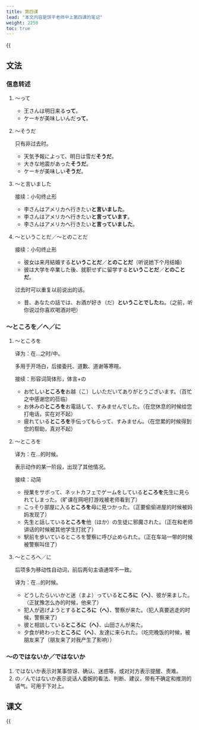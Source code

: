 ```yaml
---
title: 第四课
lead: "本文内容是饼干老师中上第四课的笔记"
weight: 2250
toc: true
---
```


{{<audio caption="单词" src="https://tellyouwhat-static-1251995834.cos.ap-chongqing.myqcloud.com/audios/mu/Lesson04.mp3">}}

## 文法

### 信息转述

1. ～って

   - 王さんは明日来る**って**。
   - ケーキが美味しいんだ**って**。

2. ～そうだ

   只有非过去时。

   - 天気予報によって、明日は雪だ**そうだ**。
   - 大きな地震があった**そうだ**。
   - ケーキが美味しい**そうだ**。

3. ～と言いました

   接续：小句终止形

   - 李さんはアメリカへ行きたい**と言いました**。
   - 李さんはアメリカへ行きたい**と言っています**。
   - 李さんはアメリカへ行きたい**と言っていました**。

4. ～ということだ／～とのことだ

   接续：小句终止形

   - 彼女は来月結婚する**ということだ**／**とのことだ**（听说她下个月结婚）
   - 彼は大学を卒業した後、就职せずに留学する**ということだ**／**とのことだ**。

   过去时可以重复以前说出的话。

   - 昔、あなたの話では、お酒が好き（だ）**ということでした**ね。（之前，听你说过你喜欢喝酒对吧）

### ～ところを／へ／に

1. ～ところを

   译为：在...之时/中。

   多用于开场白，后接委托、道歉、道谢等寒暄。

   接续：形容词简体形，体言+の

    - お忙しい**ところを**お越（こ）しいただいてありがとうございます。（百忙之中感谢您的莅临）
    - お休みの**ところを**お電話して、すみませんでした。（在您休息的时候给您打电话，实在对不起）
    - 疲れている**ところを**手伝ってもらって、すみません。（在您累的时候得到您的帮助，真对不起）

2. ～ところを

   译为：在...的时候。

   表示动作的某一阶段，出现了其他情况。

   接续：动简

   - 授業をサボって、ネットカフェでゲームをしている**ところを**先生に見られてしまった。（旷课在网吧打游戏被老师看到了）
   - こっそり部屋に入る**ところを**母に見つかった。（正要偷偷进屋的时候被妈妈发现了）
   - 先生と話している**ところを**他（ほか）の生徒に邪魔された。（正在和老师讲话的时候被其他学生打扰了）
   - 駅前を歩いているところを警察に呼び止められた。（正在车站一带的时候被警察叫住了）

3. ～ところへ／に

   后项多为移动性自动词，前后两句主语通常不一致。

   译为：在...的时候。

   - どうしたらいいかと迷（まよ）っている**ところに（へ）**、彼が来ました。（正犹豫怎么办的时候，他来了）
   - 犯人が逃げようとする**ところに（へ）**、警察が来た。（犯人真要逃走的时候，警察来了）
   - 彼と相談している**ところに（へ）**、山田さんが来た。
   - 夕食が終わった**ところに（へ）**、友達に来られた。（吃完晚饭的时候，被朋友来了（朋友来了对我产生了影响））

### ～のではないか／ではないか

1. ではないか表示对某事惊讶、确认、迷惑等，或对对方表示提醒、责难。
2. の／んではないか表示说话人委婉的看法、判断、建议，带有不确定和推测的语气。可用于下对上。

## 课文

{{<audio src="https://tellyouwhat-static-1251995834.cos.ap-chongqing.myqcloud.com/audios/mu_kewen/%E6%96%B0%E7%89%88%E6%A0%87%E6%97%A5%E4%B8%AD%E7%BA%A7%E8%AF%BE%E6%96%87%EF%BC%88%E4%BA%BA%E6%95%99%E7%89%88.%E4%B8%8A%E5%86%8C%EF%BC%891-4%E8%AF%BE/Lesson04.mp3">}}

